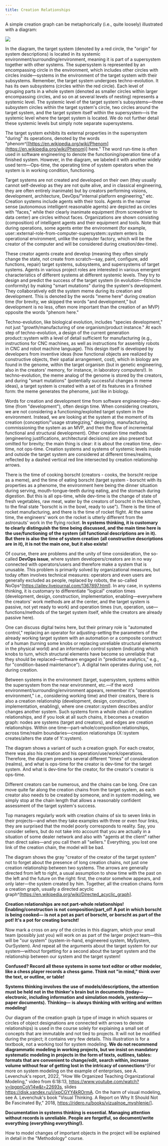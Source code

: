 ```yaml
---
title: Creation Relationships
---
```


A simple creation graph can be metaphorically (i.e., quite loosely) illustrated with a diagram:


![](01-creation-relationships-40.png)


In the diagram, the target system (denoted by a red circle, the "origin" for system descriptions) is located in its systemic environment/surrounding/environment, meaning it is part of a supersystem together with other systems. The supersystem is represented by an encompassing circle in the environment, which includes other circles with circles inside—systems in the environment of the target system with their subsystems. Remember, the target system undergoes techno-evolution. It has its own subsystems (circles within the red circle). Each level of grouping parts in a whole system (denoted as smaller circles within larger encompassing circles, and so on at several levels of nesting) represents a systemic level. The systemic level of the target system's subsystems—three subsystem circles within the target system's circle, two circles around the target system, and the target system itself within the supersystem—is the systemic level where the target system is located. We do not further detail these systemic levels but simply note separate supersystems.

The target system exhibits its external properties in the supersystem "during" its operations, denoted by the words "phenom^[[https://en.wikipedia.org/wiki/Phenom](https://en.wikipedia.org/wiki/Phenom)] here." The word run-time is often used in software engineering to denote the functioning/operation time of a finished system. However, in the diagram, we labeled it with another widely used term—Ops-time, the operating time of system operators when the system is in working condition, functioning.

Target systems are not created and developed on their own (they usually cannot self-develop as they are not quite alive, and in classical engineering, they are often entirely inanimate) but by creators performing visions, development, architecture, DevOps/"internal platform engineering," etc. Creation systems include agents with their tools. Agents in the narrow sense (autonomous intelligent reasonable agents) are depicted as circles with "faces," while their clearly inanimate equipment (from screwdriver to data center) are circles without faces. Organizations are shown consisting (composition) of intelligent agents and their equipment and tools. Note that during operations, some agents enter the environment (for example, user::external-role-from-computer-supersystem::system enters its operational environment, unlike the computer factory, which will be the creator of the computer and will be considered during creation/dev-time).

These creator agents create and develop (meaning they often simply change the state, not create from scratch—say, paint, configure, add functions, repair) target systems, subsystems, and supersystems of target systems. Agents in various project roles are interested in various emergent characteristics of different systems at different systemic levels. They try to design and predict the success of the target system (in evolution—fit/niche conformity) by making "smart mutations" during the system's development. They collaboratively edit the system meme during its creation and development. This is denoted by the words "meme here" during creation time (for brevity, we skipped the words "and development," but development is no less, often more important than the creation of an MVP) opposite the words "phenom here."

Techno-evolution, like biological evolution, includes "species development," not just "growth/manufacturing of one organism/product instance." At each step of techno-evolution, a design of the current generation product::system with a level of detail sufficient for manufacturing (e.g., instructions for CNC machines, as well as instructions for assembly robots in CNC and robot machine language). This design itself is developed by developers from inventive ideas (how functional objects are realized by constructive objects, their spatial arrangement, cost), which in biology are found in the genome, within the target organism (but in genetic engineering, also in the creators' memory, for instance, in laboratory computers!). In techno-evolution, the meme analog of the genome is stored by the creators, and during "smart mutations" (potentially successful changes in meme ideas), a target system is created with a set of its features in a finished form: the meme generates the phenome, just like in biology.

Words for creation and development time from software engineering—dev-time (from "development"), often design time. When considering creators, we are not considering a functioning/exploited target system in the environment. Instead, we are looking at the system at the moment of its creation (conception/"usage strategizing," designing, manufacturing, commissioning the system as an MVP, and then the flow of incremental functional and structural development). Other creation time methods (engineering justifications, architectural decisions) are also present but omitted for brevity; the main thing is clear: it is about the creation time, dev-time, not ops-time. Creation systems and systems of systemic levels inside and outside the target system are considered at different times/realms, reflected by a dashed vertical red line intersected by creation relationship arrows.

There is the time of cooking borscht (creators - cooks, the borscht recipe as a meme), and the time of eating borscht (target system - borscht with its properties as a phenome, the environment here being the dinner situation during serving, mouth-tongue-teeth during eating, and the stomach during digestion. But this is all ops-time, while dev-time is the change of state of fresh vegetables, raw meat, water by the creators of borscht in the kitchen, to the final state "borscht is in the bowl, ready to use"). There is the time of rocket manufacturing, and there is the time of rocket flight. At the same time, the engineers' work on the rocket is utterly different from the astronauts' work in the flying rocket. **In systems thinking, it is customary** **to clearly** **distinguish** **the time being discussed, and the main time here is** **the use/functioning** **of the system** **(all functional descriptions are** **in it). But** **there is also the time of system creation** **(all constructive descriptions are** **in it), it is not the main one, but it also exists!**

Of course, there are problems and the unity of time consideration, the so-called **DevOps issue**, where system developers/creators are in no way connected with operators/users and therefore make a system that is unusable. This problem is primarily solved by organizational measures, but today often involves technical measures: operators and even users are generally excluded as people, replaced by robots, the so-called NoOps^[<https://ailev.livejournal.com/1367897.html>]. In any case, in systems thinking, it is customary to differentiate "logical" creation times (development, design, construction, implementation, enabling—everywhere the creators' work methods are at the center, and the target system is passive, not yet ready to work) and operation times (run, operation, use—functions/methods of the target system itself, while the creators are already passive here).

One can discuss digital twins here, but their primary role is "automated control," replacing an operator for adjusting-setting the parameters of the already working target system with an automation or a composite construct of a human (turning some knobs or replacing unreliable structural elements in the physical world) and an information control system (indicating which knobs to turn, which structural elements have become so unreliable that they should be replaced—software engaged in "predictive analytics," e.g., for "condition-based maintenance"). A digital twin operates during use, not during creation.

Between systems in the environment (target, supersystem, systems within the supersystem from the near environment, etc.—if the word environment/surrounding/environment appears, remember it's "operations environment," i.e., considering working time) and their creators, there is also a creation relationship (development, design, construction, implementation, enabling), where one creator::system describes and/or changes another system. Such systems form a whole chain of creation relationships, and if you look at all such chains, it becomes a creation graph: nodes are systems (target and creators), and edges are creation relationships. Within one time—part-whole/composition relationships, across time/realm boundaries—creation relationships (X::system creates/alters the state of Y::system).

The diagram shows a variant of such a creation graph. For each creator, there was also his creation and his operation/use/work/operations. Therefore, the diagram presents several different "times" of consideration (realms), and what is ops-time for the creator is dev-time for the target system. And what is dev-time for the creator, for the creator's creator is ops-time.

Different creators can be numerous, and the chains can be long. One can move quite far along the creation chains from the target system, as each creator also needs to be created by someone, and in system modeling, we simply stop at the chain length that allows a reasonably confident assessment of the target system's success.

Top managers regularly work with creation chains of six to seven links in their projects—and when they take examples with three or even four links, they are surprised that the model poorly corresponds to reality. Say, you consider sellers, but do not take into account that you are actually in a situation of some dealer network and also with "agents at the client" rather than direct sales—and you call them all "sellers." Everything, you lost one link of the creation chain, the model will be bad.

The diagram shows the gray "creator of the creator of the target system" not to forget about the presence of long creation chains, not just one creation relationship between two systems. The arrows are generally directed from left to right, a usual assumption to show time with the past on the left and the future on the right: first, the creator somehow appears, and only later—the system created by him. Together, all the creation chains form a creation graph, usually a directed acyclic graph^[<https://en.wikipedia.org/wiki/Directed_acyclic_graph>].

**Creation relationships** **are not part-whole relationships!**
**Enabling/construction** **is not** **composition/part_of!**
**A pot in which borscht is being cooked—** **is not a pot as part of borscht, or borscht as part of the pot! It's a pot** **for creating** **borscht!**

Now mark a cross on any of the circles in this diagram, which your small team (possibly just you) will work on as part of the larger project team—this will be "our system" (system-in-hand, engineered system, MySystem, OurSystem). And repeat all the arguments about the target system for our system—without forgetting for a second about the target system and the relationship between our system and the target system!

**Confused? Record all these systems in some text editor or other modeler, like a chess player records a chess game. Think not "in mind," think over the text, or outline, or table!**

**Systems thinking involves the use of models/descriptions, the attention must be held not in the thinker's brain but in documents (today—** **electronic, including information and simulation models, yesterday—** **paper documents).**
**Thinking—** **is always thinking with writing and written modeling!**

Our diagram of the creation graph (a type of image in which squares or circles of object designations are connected with arrows to denote relationships) is used in the course solely for explaining a small set of concepts that are immutable and not tied to projects. It will not be modified during the project; it contains very few details. This illustration is for a textbook, not a working tool for system modeling. **We do not recommend diagrammatic modeling in working projects, but we insist on mandatory systematic modeling in projects in the form of texts, outlines, tables: formats that are convenient to change/edit, search within, increase volume without fear of getting lost in the intricacy of connections**^[For more on system modeling on the example of enterprises, see A. Levenchuk's report, 2022, "How We Organized Teaching Organizational Modeling," video from 6:18:13, <https://www.youtube.com/watch?v=lpgpnCoV14w&t=22693s>, slides <https://disk.yandex.ru/i/ixpCGYY4kROrmA>. On the harm of visual modeling, see A. Levenchuk's book "Visual Thinking. A Report on Why It Should Not Be Fascinated By," 2018, <https://ridero.ru/books/vizualnoe_myshlenie/>]**.**

**Documentation in systems thinking is essential. Managing attention without records is unreliable. People are forgetful, so document/write everything (everything everything!).**

How to model changes of important objects in the project will be explained in detail in the "Methodology" course.